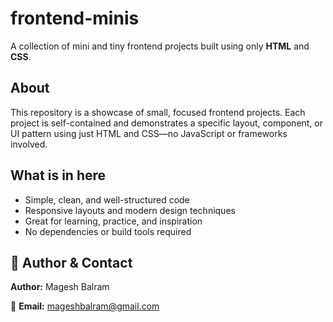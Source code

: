 # frontend-minis

A collection of mini and tiny frontend projects built using only **HTML** and **CSS**.

## About
This repository is a showcase of small, focused frontend projects. Each project is self-contained and demonstrates a specific layout, component, or UI pattern using just HTML and CSS—no JavaScript or frameworks involved.

## What is in here
- Simple, clean, and well-structured code
- Responsive layouts and modern design techniques
- Great for learning, practice, and inspiration
- No dependencies or build tools required


## 🙋 **Author & Contact**

**Author:** Magesh Balram

📧 **Email:** [mageshbalram@gmail.com](mailto:mageshbalram@gmail.com) 
